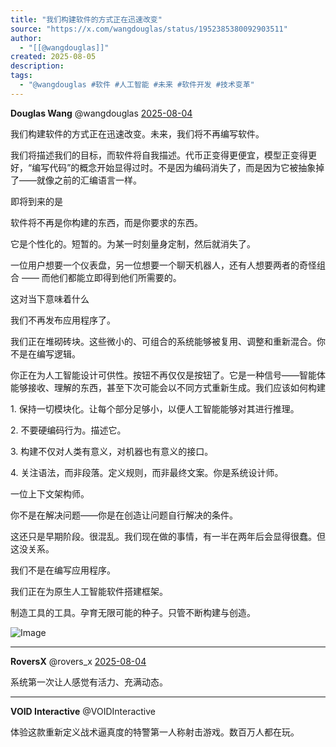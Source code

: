 ```yaml
---
title: "我们构建软件的方式正在迅速改变"
source: "https://x.com/wangdouglas/status/1952385380092903511"
author:
  - "[[@wangdouglas]]"
created: 2025-08-05
description:
tags:
  - "@wangdouglas #软件 #人工智能 #未来 #软件开发 #技术变革"
---
```

**Douglas Wang** @wangdouglas [2025-08-04](https://x.com/wangdouglas/status/1952385380092903511)

  
我们构建软件的方式正在迅速改变。未来，我们将不再编写软件。

我们将描述我们的目标，而软件将自我描述。代币正变得更便宜，模型正变得更好，“编写代码”的概念开始显得过时。不是因为编码消失了，而是因为它被抽象掉了——就像之前的汇编语言一样。

即将到来的是

软件将不再是你构建的东西，而是你要求的东西。

它是个性化的。短暂的。为某一时刻量身定制，然后就消失了。

一位用户想要一个仪表盘，另一位想要一个聊天机器人，还有人想要两者的奇怪组合 —— 而他们都能立即得到他们所需要的。

这对当下意味着什么

我们不再发布应用程序了。

我们正在堆砌砖块。这些微小的、可组合的系统能够被复用、调整和重新混合。你不是在编写逻辑。

你正在为人工智能设计可供性。按钮不再仅仅是按钮了。它是一种信号——智能体能够接收、理解的东西，甚至下次可能会以不同方式重新生成。我们应该如何构建

1\. 保持一切模块化。让每个部分足够小，以便人工智能能够对其进行推理。

2\. 不要硬编码行为。描述它。

3\. 构建不仅对人类有意义，对机器也有意义的接口。

4\. 关注语法，而非段落。定义规则，而非最终文案。你是系统设计师。

一位上下文架构师。

你不是在解决问题——你是在创造让问题自行解决的条件。

这还只是早期阶段。很混乱。我们现在做的事情，有一半在两年后会显得很蠢。但这没关系。

我们不是在编写应用程序。

我们正在为原生人工智能软件搭建框架。

制造工具的工具。孕育无限可能的种子。只管不断构建与创造。

![Image](https://pbs.twimg.com/media/GxhEDPTacAAf99d?format=jpg&name=large)

---

**RoversX** @rovers\_x [2025-08-04](https://x.com/rovers_x/status/1952388194500309146)

  
系统第一次让人感觉有活力、充满动态。

---

**VOID Interactive** @VOIDInteractive

  
体验这款重新定义战术逼真度的特警第一人称射击游戏。数百万人都在玩。